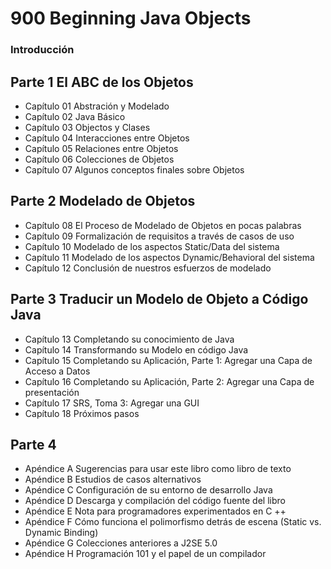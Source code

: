 # 900 Beginning Java Objects

### Introducción

## Parte 1 El ABC de los Objetos

* Capítulo 01 Abstración y Modelado
* Capítulo 02 Java Básico
* Capítulo 03 Objectos y Clases
* Capítulo 04 Interacciones entre Objetos
* Capítulo 05 Relaciones entre Objetos
* Capítulo 06 Colecciones de Objetos
* Capítulo 07 Algunos conceptos finales sobre Objetos

## Parte 2 Modelado de Objetos

* Capítulo 08 El Proceso de Modelado de Objetos en pocas palabras
* Capítulo 09 Formalización de requisitos a través de casos de uso
* Capítulo 10 Modelado de los aspectos Static/Data del sistema
* Capítulo 11 Modelado de los aspectos Dynamic/Behavioral del sistema
* Capítulo 12 Conclusión de nuestros esfuerzos de modelado

## Parte 3 Traducir un Modelo de Objeto a Código Java

* Capítulo 13 Completando su conocimiento de Java
* Capítulo 14 Transformando su Modelo en código Java
* Capítulo 15 Completando su Aplicación, Parte 1: Agregar una Capa de Acceso a Datos
* Capítulo 16 Completando su Aplicación, Parte 2: Agregar una Capa de presentación
* Capítulo 17 SRS, Toma 3: Agregar una GUI
* Capítulo 18 Próximos pasos

## Parte 4

* Apéndice A Sugerencias para usar este libro como libro de texto
* Apéndice B Estudios de casos alternativos
* Apéndice C Configuración de su entorno de desarrollo Java
* Apéndice D Descarga y compilación del código fuente del libro
* Apéndice E Nota para programadores experimentados en C ++
* Apéndice F Cómo funciona el polimorfismo detrás de escena (Static vs. Dynamic Binding)
* Apéndice G Colecciones anteriores a J2SE 5.0
* Apéndice H Programación 101 y el papel de un compilador
